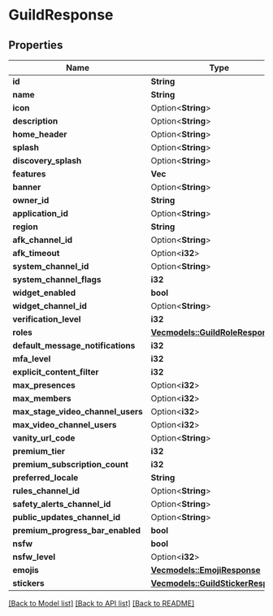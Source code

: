 # GuildResponse

## Properties

Name | Type | Description | Notes
------------ | ------------- | ------------- | -------------
**id** | **String** |  | 
**name** | **String** |  | 
**icon** | Option<**String**> |  | [optional]
**description** | Option<**String**> |  | [optional]
**home_header** | Option<**String**> |  | [optional]
**splash** | Option<**String**> |  | [optional]
**discovery_splash** | Option<**String**> |  | [optional]
**features** | **Vec<String>** |  | 
**banner** | Option<**String**> |  | [optional]
**owner_id** | **String** |  | 
**application_id** | Option<**String**> |  | [optional]
**region** | **String** |  | 
**afk_channel_id** | Option<**String**> |  | [optional]
**afk_timeout** | Option<**i32**> |  | 
**system_channel_id** | Option<**String**> |  | [optional]
**system_channel_flags** | **i32** |  | 
**widget_enabled** | **bool** |  | 
**widget_channel_id** | Option<**String**> |  | [optional]
**verification_level** | **i32** |  | 
**roles** | [**Vec<models::GuildRoleResponse>**](GuildRoleResponse.md) |  | 
**default_message_notifications** | **i32** |  | 
**mfa_level** | **i32** |  | 
**explicit_content_filter** | **i32** |  | 
**max_presences** | Option<**i32**> |  | [optional]
**max_members** | Option<**i32**> |  | [optional]
**max_stage_video_channel_users** | Option<**i32**> |  | [optional]
**max_video_channel_users** | Option<**i32**> |  | [optional]
**vanity_url_code** | Option<**String**> |  | [optional]
**premium_tier** | **i32** |  | 
**premium_subscription_count** | **i32** |  | 
**preferred_locale** | **String** |  | 
**rules_channel_id** | Option<**String**> |  | [optional]
**safety_alerts_channel_id** | Option<**String**> |  | [optional]
**public_updates_channel_id** | Option<**String**> |  | [optional]
**premium_progress_bar_enabled** | **bool** |  | 
**nsfw** | **bool** |  | 
**nsfw_level** | Option<**i32**> |  | 
**emojis** | [**Vec<models::EmojiResponse>**](EmojiResponse.md) |  | 
**stickers** | [**Vec<models::GuildStickerResponse>**](GuildStickerResponse.md) |  | 

[[Back to Model list]](../README.md#documentation-for-models) [[Back to API list]](../README.md#documentation-for-api-endpoints) [[Back to README]](../README.md)


